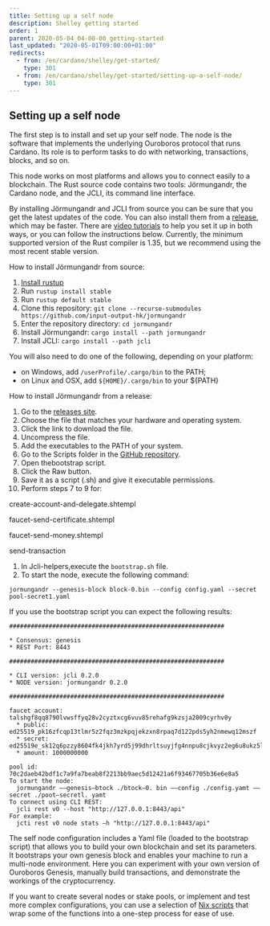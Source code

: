 ```yaml
---
title: Setting up a self node
description: Shelley getting started
order: 1
parent: 2020-05-04_04-00-00_getting-started
last_updated: "2020-05-01T09:00:00+01:00"
redirects:
  - from: /en/cardano/shelley/get-started/
    type: 301
  - from: /en/cardano/shelley/get-started/setting-up-a-self-node/
    type: 301
---
```

## Setting up a self node

The first step is to install and set up your self node. The node is the software that implements the underlying Ouroboros protocol that runs Cardano. Its role is to perform tasks to do with networking, transactions, blocks, and so on. 

This node works on most platforms and allows you to connect easily to a blockchain. The Rust source code contains two tools: Jörmungandr, the Cardano node, and the JCLI, its command line interface.

By installing Jörmungandr and JCLI from source you can be sure that you get the latest updates of the code.  You can also install them from a [release](https://github.com/input-output-hk/jormungandr/releases), which may be faster. There are [video tutorials](https://www.youtube.com/playlist?list=PLnPTB0CuBOBzHmIMplX6BT6F3tzKOSFG5) to help you set it up in both ways, or you can follow the instructions below. Currently, the minimum supported version of the Rust compiler is 1.35, but we recommend using the most recent stable version.

How to install Jörmungandr from source:

1. [Install rustup](https://www.rust-lang.org/tools/install) 
1. Run `rustup install stable`
1. Run `rustup default stable`
1. Clone this repository: `git clone --recurse-submodules https://github.com/input-output-hk/jormungandr` 
1. Enter the repository directory: `cd jormungandr` 
1. Install Jörmungandr: `cargo install --path jormungandr` 
1. Install JCLI: `cargo install --path jcli` 

You will also need to do one of the following, depending on your platform:

- on Windows, add `/userProfile/.cargo/bin` to the PATH; 
- on Linux and OSX, add `${HOME}/.cargo/bin` to your ${PATH} 

How to install Jörmungandr from a release:

1. Go to the [releases site](https://github.com/input-output-hk/jormungandr/releases). 
1. Choose the file that matches your hardware and operating system. 
1. Click the link to download the file. 
1. Uncompress the file. 
1. Add the executables to the PATH of your system. 
1. Go to the Scripts folder in the [GitHub repository](https://github.com/input-output-hk/jormungandr/tree/master/scripts). 
1. Open thebootstrap script. 
1. Click the Raw button. 
1. Save it as a script (.sh) and give it executable permissions. 
1. Perform steps 7 to 9 for: 

create-account-and-delegate.shtempl

faucet-send-certificate.shtempl

faucet-send-money.shtempl

send-transaction

1. In Jcli-helpers,execute the `bootstrap.sh` file.
1. To start the node, execute the following command:

```shell
jormungandr --genesis-block block-0.bin --config config.yaml --secret pool-secret1.yaml
```

If you use the bootstrap script you can expect the following results: 

```shell
############################################################

* Consensus: genesis
* REST Port: 8443

############################################################

* CLI version: jcli 0.2.0
* NODE version: jormungandr 0.2.0

############################################################

faucet account: talshgf8qq8790lvwsffyq28v2cyztxcg6vuv85rehafg9kzsja2009cyrhv0y
  * public: ed25519_pk16zfcqp13tlmr5z2fqz3mzkpqjekzxn8rpaq7d122pds5yh2nmewq12mszf
  * secret: ed25519e_sk12q6pzzy8604fk4jkh7yrd5j99dhrltsuyjfg4nnpu8cjkvyz2eg6u8ukz5lv2eyylcz2vx430zp7s053alep6p8zj2Ipt9yvdx2ngpsq5xq7g
  * amount: 1000000000

pool id: 70c2daeb42bdf1c7a9fa7beab8f2213bb9aec5d12421a6f93467705b36e6e8a5
To start the node:
  jormungandr ——genesis—btock ./btock—0. bin ——config ./config.yamt ——secret ./poot—secretl. yamt
To connect using CLI REST:
  jcli rest v0 --host "http://127.0.0.1:8443/api"
For example:
  jcti rest v0 node stats —h "http://127.0.0.1:8443/api"
```

The self node configuration includes a Yaml file (loaded to the bootstrap script) that allows you to build your own blockchain and set its parameters. It bootstraps your own genesis block and enables your machine to run a multi-node environment. Here you can experiment with your own version of Ouroboros Genesis, manually build transactions, and demonstrate the workings of the cryptocurrency. 

If you want to create several nodes or stake pools, or implement and test more complex configurations, you can use a selection of [Nix scripts](https://github.com/input-output-hk/jormungandr-nix) that wrap some of the functions into a one-step process for ease of use.

